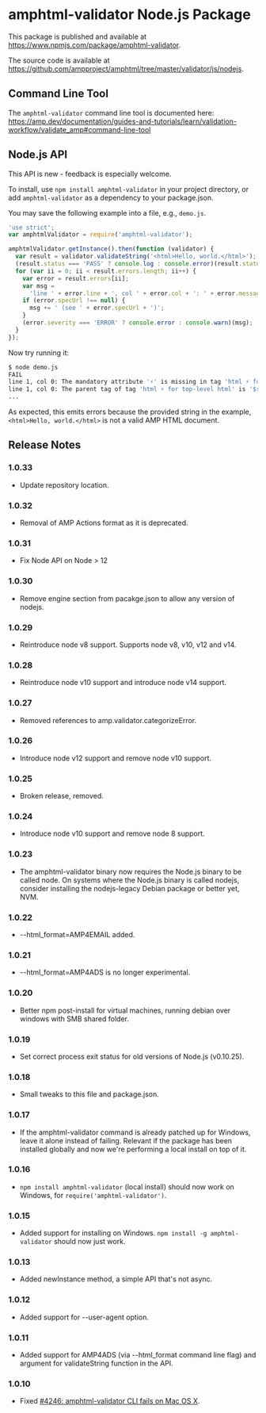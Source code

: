 # amphtml-validator Node.js Package

This package is published and available at
https://www.npmjs.com/package/amphtml-validator.

The source code is available at
https://github.com/ampproject/amphtml/tree/master/validator/js/nodejs.

## Command Line Tool

The `amphtml-validator` command line tool is documented here:
https://amp.dev/documentation/guides-and-tutorials/learn/validation-workflow/validate_amp#command-line-tool

## Node.js API

This API is new - feedback is especially welcome.

To install, use `npm install amphtml-validator` in your project directory,
or add `amphtml-validator` as a dependency to your package.json.

You may save the following example into a file, e.g., `demo.js`.

```js
'use strict';
var amphtmlValidator = require('amphtml-validator');

amphtmlValidator.getInstance().then(function (validator) {
  var result = validator.validateString('<html>Hello, world.</html>');
  (result.status === 'PASS' ? console.log : console.error)(result.status);
  for (var ii = 0; ii < result.errors.length; ii++) {
    var error = result.errors[ii];
    var msg =
      'line ' + error.line + ', col ' + error.col + ': ' + error.message;
    if (error.specUrl !== null) {
      msg += ' (see ' + error.specUrl + ')';
    }
    (error.severity === 'ERROR' ? console.error : console.warn)(msg);
  }
});
```

Now try running it:

```sh
$ node demo.js
FAIL
line 1, col 0: The mandatory attribute '⚡' is missing in tag 'html ⚡ for top-level html'. (see https://amp.dev/documentation/guides-and-tutorials/learn/spec/amphtml#required-markup)
line 1, col 0: The parent tag of tag 'html ⚡ for top-level html' is '$root', but it can only be '!doctype'. (see https://amp.dev/documentation/guides-and-tutorials/learn/spec/amphtml.html#required-markup)
...
```

As expected, this emits errors because the provided string in the example, `<html>Hello, world.</html>` is not a valid AMP HTML document.

## Release Notes

### 1.0.33

-   Update repository location.

### 1.0.32

-   Removal of AMP Actions format as it is deprecated.

### 1.0.31

-   Fix Node API on Node > 12

### 1.0.30

-   Remove engine section from pacakge.json to allow any version of nodejs.

### 1.0.29

-   Reintroduce node v8 support. Supports node v8, v10, v12 and v14.

### 1.0.28

-   Reintroduce node v10 support and introduce node v14 support.

### 1.0.27

-   Removed references to amp.validator.categorizeError.

### 1.0.26

-   Introduce node v12 support and remove node v10 support.

### 1.0.25

-   Broken release, removed.

### 1.0.24

-   Introduce node v10 support and remove node 8 support.

### 1.0.23

-   The amphtml-validator binary now requires the Node.js binary to be called node.
    On systems where the Node.js binary is called nodejs, consider installing
    the nodejs-legacy Debian package or better yet, NVM.

### 1.0.22

-   --html_format=AMP4EMAIL added.

### 1.0.21

-   --html_format=AMP4ADS is no longer experimental.

### 1.0.20

-   Better npm post-install for virtual machines, running debian over windows with SMB shared folder.

### 1.0.19

-   Set correct process exit status for old versions of Node.js (v0.10.25).

### 1.0.18

-   Small tweaks to this file and package.json.

### 1.0.17

-   If the amphtml-validator command is already patched up for Windows, leave it
    alone instead of failing. Relevant if the package has been installed globally
    and now we're performing a local install on top of it.

### 1.0.16

-   `npm install amphtml-validator` (local install) should now work on Windows,
    for `require('amphtml-validator')`.

### 1.0.15

-   Added support for installing on Windows.
    `npm install -g amphtml-validator` should now just work.

### 1.0.13

-   Added newInstance method, a simple API that's not async.

### 1.0.12

-   Added support for --user-agent option.

### 1.0.11

-   Added support for AMP4ADS (via --html_format command line flag) and
    argument for validateString function in the API.

### 1.0.10

-   Fixed [#4246: amphtml-validator CLI fails on Mac OS X](https://github.com/ampproject/amphtml/issues/4246).
